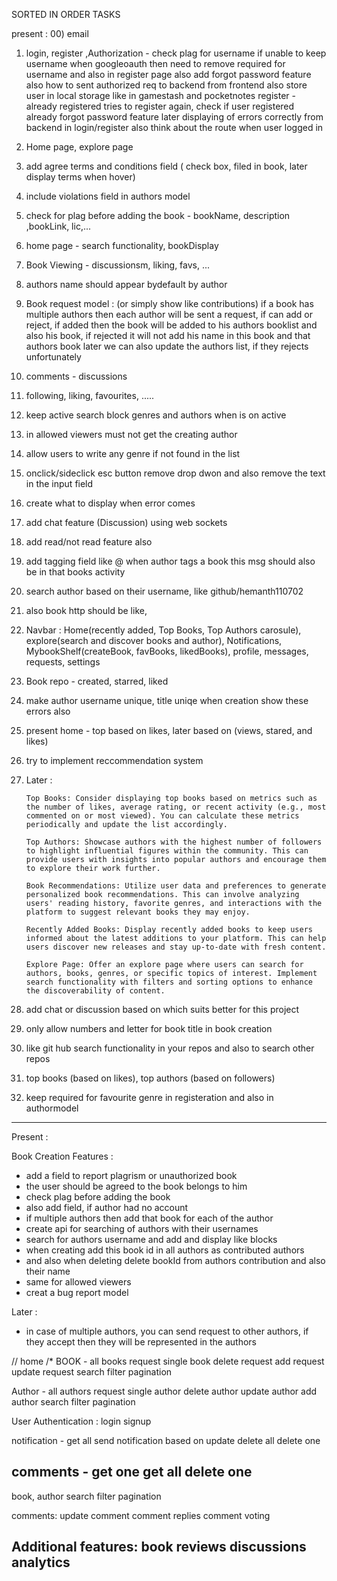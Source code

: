 SORTED IN ORDER TASKS 

present :
00) email
01) login, register ,Authorization - check plag for username
if unable to keep username when googleoauth then need to remove required for username and also in register page
also add forgot password feature
also how to sent authorized req to backend from frontend
also store user in local storage like in gamestash and pocketnotes
register - already registered tries to register again, check if user registered already
forgot password feature later
displaying of errors correctly from backend in login/register
also think about the route when user logged in
1) Home page, explore page
2) add agree terms and conditions field ( check box, filed in book, later display terms when hover)
3) include violations field in authors model
4) check for plag before adding the book - bookName, description ,bookLink, lic,...
5) home page - search functionality, bookDisplay
6) Book Viewing - discussionsm, liking, favs, ...
7) authors name should appear bydefault by author
8) Book request model : (or simply show like contributions)
    if a book has multiple authors then each author will be sent a request, if can add or reject, if added then the book will be added to his authors booklist and also his  book, if rejected it will not add his name in this book and that authors book 
    later we can also update the authors list, if they rejects unfortunately
9) comments - discussions
10) following, liking, favourites, .....
11) keep active search block genres and authors when is on active
12) in allowed viewers must not get the creating author
13) allow users to write any genre if not found in the list
14) onclick/sideclick esc button remove drop dwon and also remove the text in the input field
15) create what to display when error comes
16) add chat feature (Discussion) using web sockets
17) add read/not read feature also
18) add tagging field like @ when author tags a book this msg should also be in that books activity
19) search author based on their username, like github/hemanth110702
20) also book http should be like, 
21) Navbar : Home(recently added, Top Books, Top Authors carosule), explore(search and discover books and author), Notifications, MybookShelf(createBook, favBooks, likedBooks), profile, messages, requests, settings
22) Book repo - created, starred, liked
23) make author username unique, title uniqe when creation show these errors also
24) present home - top based on likes, later based on (views, stared, and likes)
25) try to implement reccommendation system
26) Later :

        Top Books: Consider displaying top books based on metrics such as the number of likes, average rating, or recent activity (e.g., most commented on or most viewed). You can calculate these metrics periodically and update the list accordingly.

        Top Authors: Showcase authors with the highest number of followers to highlight influential figures within the community. This can provide users with insights into popular authors and encourage them to explore their work further.

        Book Recommendations: Utilize user data and preferences to generate personalized book recommendations. This can involve analyzing users' reading history, favorite genres, and interactions with the platform to suggest relevant books they may enjoy.

        Recently Added Books: Display recently added books to keep users informed about the latest additions to your platform. This can help users discover new releases and stay up-to-date with fresh content.

        Explore Page: Offer an explore page where users can search for authors, books, genres, or specific topics of interest. Implement search functionality with filters and sorting options to enhance the discoverability of content.
27) add chat or discussion based on which suits better for this project
28) only allow numbers and letter for book title in book creation
29) like git hub search functionality in your repos and also to search other repos
30) top books (based on likes), top authors (based on followers)
31) keep required for favourite genre in registeration and also in authormodel

--------------------------------------------------------------
Present :

 Book Creation Features : 
  - add a field to report plagrism or unauthorized book
  - the user should be agreed to the book belongs to him
  - check plag before adding the book
  - also add field, if author had no account
  - if multiple authors then add that book for each of the author
  - create api for searching of authors with their usernames
  - search for authors username and add and display like blocks
  - when creating add this book id in all authors as contributed authors
  - and also when deleting delete bookId from authors contribution and also their name
  - same for allowed viewers
  - creat a bug report model

 Later :
  - in case of multiple authors, you can send request to other authors, if they accept then they will be represented in the authors
 

// home
/* 
BOOK -
all books request
single book
delete request
add request 
update request
search 
filter 
pagination

Author - 
all authors request
single author
delete author
update author
add author
search 
filter
pagination

User Authentication :
 login
 signup

notification -
get all
send notification based on update
delete all
delete one

comments -
get one 
get all
delete  one
------------------------------
book, author
search
filter
pagination

comments:
update comment
comment replies
comment voting

Additional features:
book reviews
discussions
analytics
------------------------------
